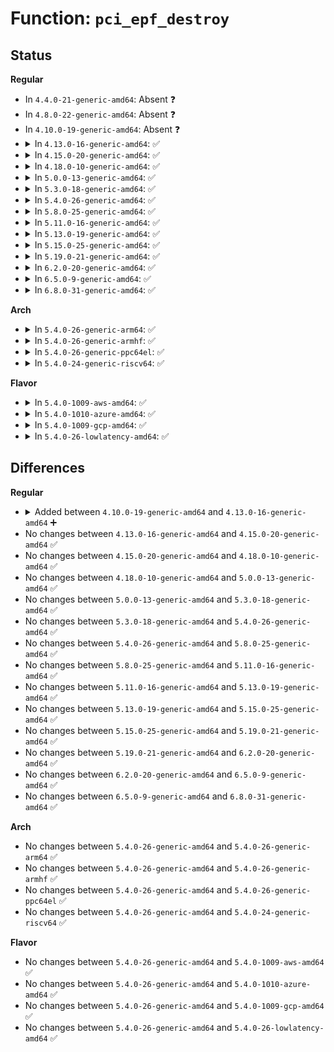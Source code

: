 # Function: <code>pci_epf_destroy</code>

## Status
<b>Regular</b>
<ul>
<li>
In <code>4.4.0-21-generic-amd64</code>: Absent ❓
</li>
<li>
In <code>4.8.0-22-generic-amd64</code>: Absent ❓
</li>
<li>
In <code>4.10.0-19-generic-amd64</code>: Absent ❓
</li>
<li>
<details>
<summary>In <code>4.13.0-16-generic-amd64</code>: ✅</summary>

```c
void pci_epf_destroy(struct pci_epf * epf)
```

```json
{
  "name": "pci_epf_destroy",
  "collision_type": "Unique Global",
  "inline_type": "No",
  "funcs": [
    {
      "addr": 18446744071583901616,
      "name": "pci_epf_destroy",
      "external": true,
      "loc": "drivers/pci/endpoint/pci-epf-core.c:195",
      "file": "drivers/pci/endpoint/pci-epf-core.c",
      "inline": "seen, unknown",
      "caller_inline": [],
      "caller_func": [
        "drivers/pci/endpoint/pci-ep-cfs.c:pci_epf_release"
      ]
    }
  ],
  "symbols": [
    {
      "addr": 18446744071583901616,
      "name": "pci_epf_destroy",
      "section": ".text",
      "bind": "STB_GLOBAL",
      "size": 16
    }
  ]
}
```
</details>
</li>
<li>
<details>
<summary>In <code>4.15.0-20-generic-amd64</code>: ✅</summary>

```c
void pci_epf_destroy(struct pci_epf * epf)
```

```json
{
  "name": "pci_epf_destroy",
  "collision_type": "Unique Global",
  "inline_type": "No",
  "funcs": [
    {
      "addr": 18446744071584164672,
      "name": "pci_epf_destroy",
      "external": true,
      "loc": "drivers/pci/endpoint/pci-epf-core.c:195",
      "file": "drivers/pci/endpoint/pci-epf-core.c",
      "inline": "seen, unknown",
      "caller_inline": [],
      "caller_func": [
        "drivers/pci/endpoint/pci-ep-cfs.c:pci_epf_release"
      ]
    }
  ],
  "symbols": [
    {
      "addr": 18446744071584164672,
      "name": "pci_epf_destroy",
      "section": ".text",
      "bind": "STB_GLOBAL",
      "size": 16
    }
  ]
}
```
</details>
</li>
<li>
<details>
<summary>In <code>4.18.0-10-generic-amd64</code>: ✅</summary>

```c
void pci_epf_destroy(struct pci_epf * epf)
```

```json
{
  "name": "pci_epf_destroy",
  "collision_type": "Unique Global",
  "inline_type": "No",
  "funcs": [
    {
      "addr": 18446744071584382752,
      "name": "pci_epf_destroy",
      "external": true,
      "loc": "drivers/pci/endpoint/pci-epf-core.c:231",
      "file": "drivers/pci/endpoint/pci-epf-core.c",
      "inline": "seen, unknown",
      "caller_inline": [],
      "caller_func": [
        "drivers/pci/endpoint/pci-ep-cfs.c:pci_epf_release"
      ]
    }
  ],
  "symbols": [
    {
      "addr": 18446744071584382752,
      "name": "pci_epf_destroy",
      "section": ".text",
      "bind": "STB_GLOBAL",
      "size": 16
    }
  ]
}
```
</details>
</li>
<li>
<details>
<summary>In <code>5.0.0-13-generic-amd64</code>: ✅</summary>

```c
void pci_epf_destroy(struct pci_epf * epf)
```

```json
{
  "name": "pci_epf_destroy",
  "collision_type": "Unique Global",
  "inline_type": "No",
  "funcs": [
    {
      "addr": 18446744071584475120,
      "name": "pci_epf_destroy",
      "external": true,
      "loc": "drivers/pci/endpoint/pci-epf-core.c:231",
      "file": "drivers/pci/endpoint/pci-epf-core.c",
      "inline": "seen, unknown",
      "caller_inline": [],
      "caller_func": [
        "drivers/pci/endpoint/pci-ep-cfs.c:pci_epf_release"
      ]
    }
  ],
  "symbols": [
    {
      "addr": 18446744071584475120,
      "name": "pci_epf_destroy",
      "section": ".text",
      "bind": "STB_GLOBAL",
      "size": 16
    }
  ]
}
```
</details>
</li>
<li>
<details>
<summary>In <code>5.3.0-18-generic-amd64</code>: ✅</summary>

```c
void pci_epf_destroy(struct pci_epf * epf)
```

```json
{
  "name": "pci_epf_destroy",
  "collision_type": "Unique Global",
  "inline_type": "No",
  "funcs": [
    {
      "addr": 18446744071584672848,
      "name": "pci_epf_destroy",
      "external": true,
      "loc": "drivers/pci/endpoint/pci-epf-core.c:239",
      "file": "drivers/pci/endpoint/pci-epf-core.c",
      "inline": "seen, unknown",
      "caller_inline": [],
      "caller_func": [
        "drivers/pci/endpoint/pci-ep-cfs.c:pci_epf_release"
      ]
    }
  ],
  "symbols": [
    {
      "addr": 18446744071584672848,
      "name": "pci_epf_destroy",
      "section": ".text",
      "bind": "STB_GLOBAL",
      "size": 16
    }
  ]
}
```
</details>
</li>
<li>
<details>
<summary>In <code>5.4.0-26-generic-amd64</code>: ✅</summary>

```c
void pci_epf_destroy(struct pci_epf * epf)
```

```json
{
  "name": "pci_epf_destroy",
  "collision_type": "Unique Global",
  "inline_type": "No",
  "funcs": [
    {
      "addr": 18446744071584811120,
      "name": "pci_epf_destroy",
      "external": true,
      "loc": "drivers/pci/endpoint/pci-epf-core.c:239",
      "file": "drivers/pci/endpoint/pci-epf-core.c",
      "inline": "seen, unknown",
      "caller_inline": [],
      "caller_func": [
        "drivers/pci/endpoint/pci-ep-cfs.c:pci_epf_release"
      ]
    }
  ],
  "symbols": [
    {
      "addr": 18446744071584811120,
      "name": "pci_epf_destroy",
      "section": ".text",
      "bind": "STB_GLOBAL",
      "size": 16
    }
  ]
}
```
</details>
</li>
<li>
<details>
<summary>In <code>5.8.0-25-generic-amd64</code>: ✅</summary>

```c
void pci_epf_destroy(struct pci_epf * epf)
```

```json
{
  "name": "pci_epf_destroy",
  "collision_type": "Unique Global",
  "inline_type": "No",
  "funcs": [
    {
      "addr": 18446744071585503872,
      "name": "pci_epf_destroy",
      "external": true,
      "loc": "drivers/pci/endpoint/pci-epf-core.c:229",
      "file": "drivers/pci/endpoint/pci-epf-core.c",
      "inline": "seen, unknown",
      "caller_inline": [],
      "caller_func": [
        "drivers/pci/endpoint/pci-ep-cfs.c:pci_epf_release"
      ]
    }
  ],
  "symbols": [
    {
      "addr": 18446744071585503872,
      "name": "pci_epf_destroy",
      "section": ".text",
      "bind": "STB_GLOBAL",
      "size": 16
    }
  ]
}
```
</details>
</li>
<li>
<details>
<summary>In <code>5.11.0-16-generic-amd64</code>: ✅</summary>

```c
void pci_epf_destroy(struct pci_epf * epf)
```

```json
{
  "name": "pci_epf_destroy",
  "collision_type": "Unique Global",
  "inline_type": "No",
  "funcs": [
    {
      "addr": 18446744071585635936,
      "name": "pci_epf_destroy",
      "external": true,
      "loc": "drivers/pci/endpoint/pci-epf-core.c:231",
      "file": "drivers/pci/endpoint/pci-epf-core.c",
      "inline": "seen, unknown",
      "caller_inline": [],
      "caller_func": [
        "drivers/pci/endpoint/pci-ep-cfs.c:pci_epf_release"
      ]
    }
  ],
  "symbols": [
    {
      "addr": 18446744071585635936,
      "name": "pci_epf_destroy",
      "section": ".text",
      "bind": "STB_GLOBAL",
      "size": 16
    }
  ]
}
```
</details>
</li>
<li>
<details>
<summary>In <code>5.13.0-19-generic-amd64</code>: ✅</summary>

```c
void pci_epf_destroy(struct pci_epf * epf)
```

```json
{
  "name": "pci_epf_destroy",
  "collision_type": "Unique Global",
  "inline_type": "No",
  "funcs": [
    {
      "addr": 18446744071585515968,
      "name": "pci_epf_destroy",
      "external": true,
      "loc": "drivers/pci/endpoint/pci-epf-core.c:288",
      "file": "drivers/pci/endpoint/pci-epf-core.c",
      "inline": "seen, unknown",
      "caller_inline": [],
      "caller_func": [
        "drivers/pci/endpoint/pci-ep-cfs.c:pci_epf_release"
      ]
    }
  ],
  "symbols": [
    {
      "addr": 18446744071585515968,
      "name": "pci_epf_destroy",
      "section": ".text",
      "bind": "STB_GLOBAL",
      "size": 16
    }
  ]
}
```
</details>
</li>
<li>
<details>
<summary>In <code>5.15.0-25-generic-amd64</code>: ✅</summary>

```c
void pci_epf_destroy(struct pci_epf * epf)
```

```json
{
  "name": "pci_epf_destroy",
  "collision_type": "Unique Global",
  "inline_type": "No",
  "funcs": [
    {
      "addr": 18446744071585984656,
      "name": "pci_epf_destroy",
      "external": true,
      "loc": "drivers/pci/endpoint/pci-epf-core.c:426",
      "file": "drivers/pci/endpoint/pci-epf-core.c",
      "inline": "seen, unknown",
      "caller_inline": [],
      "caller_func": [
        "drivers/pci/endpoint/pci-ep-cfs.c:pci_epf_release"
      ]
    }
  ],
  "symbols": [
    {
      "addr": 18446744071585984656,
      "name": "pci_epf_destroy",
      "section": ".text",
      "bind": "STB_GLOBAL",
      "size": 16
    }
  ]
}
```
</details>
</li>
<li>
<details>
<summary>In <code>5.19.0-21-generic-amd64</code>: ✅</summary>

```c
void pci_epf_destroy(struct pci_epf * epf)
```

```json
{
  "name": "pci_epf_destroy",
  "collision_type": "Unique Global",
  "inline_type": "No",
  "funcs": [
    {
      "addr": 18446744071587200320,
      "name": "pci_epf_destroy",
      "external": true,
      "loc": "drivers/pci/endpoint/pci-epf-core.c:426",
      "file": "drivers/pci/endpoint/pci-epf-core.c",
      "inline": "seen, unknown",
      "caller_inline": [],
      "caller_func": [
        "drivers/pci/endpoint/pci-ep-cfs.c:pci_epf_release"
      ]
    }
  ],
  "symbols": [
    {
      "addr": 18446744071587200320,
      "name": "pci_epf_destroy",
      "section": ".text",
      "bind": "STB_GLOBAL",
      "size": 22
    }
  ]
}
```
</details>
</li>
<li>
<details>
<summary>In <code>6.2.0-20-generic-amd64</code>: ✅</summary>

```c
void pci_epf_destroy(struct pci_epf * epf)
```

```json
{
  "name": "pci_epf_destroy",
  "collision_type": "Unique Global",
  "inline_type": "No",
  "funcs": [
    {
      "addr": 18446744071588427920,
      "name": "pci_epf_destroy",
      "external": true,
      "loc": "drivers/pci/endpoint/pci-epf-core.c:426",
      "file": "drivers/pci/endpoint/pci-epf-core.c",
      "inline": "seen, unknown",
      "caller_inline": [],
      "caller_func": [
        "drivers/pci/endpoint/pci-ep-cfs.c:pci_epf_release"
      ]
    }
  ],
  "symbols": [
    {
      "addr": 18446744071588427920,
      "name": "pci_epf_destroy",
      "section": ".text",
      "bind": "STB_GLOBAL",
      "size": 22
    }
  ]
}
```
</details>
</li>
<li>
<details>
<summary>In <code>6.5.0-9-generic-amd64</code>: ✅</summary>

```c
void pci_epf_destroy(struct pci_epf * epf)
```

```json
{
  "name": "pci_epf_destroy",
  "collision_type": "Unique Global",
  "inline_type": "No",
  "funcs": [
    {
      "addr": 18446744071588705440,
      "name": "pci_epf_destroy",
      "external": true,
      "loc": "drivers/pci/endpoint/pci-epf-core.c:394",
      "file": "drivers/pci/endpoint/pci-epf-core.c",
      "inline": "seen, unknown",
      "caller_inline": [],
      "caller_func": [
        "drivers/pci/endpoint/pci-ep-cfs.c:pci_epf_release"
      ]
    }
  ],
  "symbols": [
    {
      "addr": 18446744071588705440,
      "name": "pci_epf_destroy",
      "section": ".text",
      "bind": "STB_GLOBAL",
      "size": 22
    }
  ]
}
```
</details>
</li>
<li>
<details>
<summary>In <code>6.8.0-31-generic-amd64</code>: ✅</summary>

```c
void pci_epf_destroy(struct pci_epf * epf)
```

```json
{
  "name": "pci_epf_destroy",
  "collision_type": "Unique Global",
  "inline_type": "No",
  "funcs": [
    {
      "addr": 18446744071589006288,
      "name": "pci_epf_destroy",
      "external": true,
      "loc": "drivers/pci/endpoint/pci-epf-core.c:394",
      "file": "drivers/pci/endpoint/pci-epf-core.c",
      "inline": "seen, unknown",
      "caller_inline": [],
      "caller_func": [
        "drivers/pci/endpoint/pci-ep-cfs.c:pci_epf_release"
      ]
    }
  ],
  "symbols": [
    {
      "addr": 18446744071589006288,
      "name": "pci_epf_destroy",
      "section": ".text",
      "bind": "STB_GLOBAL",
      "size": 22
    }
  ]
}
```
</details>
</li>
</ul>
<b>Arch</b>
<ul>
<li>
<details>
<summary>In <code>5.4.0-26-generic-arm64</code>: ✅</summary>

```c
void pci_epf_destroy(struct pci_epf * epf)
```

```json
{
  "name": "pci_epf_destroy",
  "collision_type": "Unique Global",
  "inline_type": "No",
  "funcs": [
    {
      "addr": 18446603336497088544,
      "name": "pci_epf_destroy",
      "external": true,
      "loc": "drivers/pci/endpoint/pci-epf-core.c:239",
      "file": "drivers/pci/endpoint/pci-epf-core.c",
      "inline": "seen, unknown",
      "caller_inline": [],
      "caller_func": [
        "drivers/pci/endpoint/pci-ep-cfs.c:pci_epf_release"
      ]
    }
  ],
  "symbols": [
    {
      "addr": 18446603336497088544,
      "name": "pci_epf_destroy",
      "section": ".text",
      "bind": "STB_GLOBAL",
      "size": 44
    }
  ]
}
```
</details>
</li>
<li>
<details>
<summary>In <code>5.4.0-26-generic-armhf</code>: ✅</summary>

```c
void pci_epf_destroy(struct pci_epf * epf)
```

```json
{
  "name": "pci_epf_destroy",
  "collision_type": "Unique Global",
  "inline_type": "No",
  "funcs": [
    {
      "addr": 3230292600,
      "name": "pci_epf_destroy",
      "external": true,
      "loc": "drivers/pci/endpoint/pci-epf-core.c:239",
      "file": "drivers/pci/endpoint/pci-epf-core.c",
      "inline": "seen, unknown",
      "caller_inline": [],
      "caller_func": [
        "drivers/pci/endpoint/pci-ep-cfs.c:pci_epf_release"
      ]
    }
  ],
  "symbols": [
    {
      "addr": 3230292600,
      "name": "pci_epf_destroy",
      "section": ".text",
      "bind": "STB_GLOBAL",
      "size": 28
    }
  ]
}
```
</details>
</li>
<li>
<details>
<summary>In <code>5.4.0-26-generic-ppc64el</code>: ✅</summary>

```c
void pci_epf_destroy(struct pci_epf * epf)
```

```json
{
  "name": "pci_epf_destroy",
  "collision_type": "Unique Global",
  "inline_type": "No",
  "funcs": [
    {
      "addr": 13835058055291129504,
      "name": "pci_epf_destroy",
      "external": true,
      "loc": "drivers/pci/endpoint/pci-epf-core.c:239",
      "file": "drivers/pci/endpoint/pci-epf-core.c",
      "inline": "seen, unknown",
      "caller_inline": [],
      "caller_func": [
        "drivers/pci/endpoint/pci-ep-cfs.c:pci_epf_release"
      ]
    }
  ],
  "symbols": [
    {
      "addr": 13835058055291129504,
      "name": "pci_epf_destroy",
      "section": ".text",
      "bind": "STB_GLOBAL",
      "size": 52
    }
  ]
}
```
</details>
</li>
<li>
<details>
<summary>In <code>5.4.0-24-generic-riscv64</code>: ✅</summary>

```c
void pci_epf_destroy(struct pci_epf * epf)
```

```json
{
  "name": "pci_epf_destroy",
  "collision_type": "Unique Global",
  "inline_type": "No",
  "funcs": [
    {
      "addr": 18446743936275723434,
      "name": "pci_epf_destroy",
      "external": true,
      "loc": "drivers/pci/endpoint/pci-epf-core.c:239",
      "file": "drivers/pci/endpoint/pci-epf-core.c",
      "inline": "seen, unknown",
      "caller_inline": [],
      "caller_func": [
        "drivers/pci/endpoint/pci-ep-cfs.c:pci_epf_release"
      ]
    }
  ],
  "symbols": [
    {
      "addr": 18446743936275723434,
      "name": "pci_epf_destroy",
      "section": ".text",
      "bind": "STB_GLOBAL",
      "size": 42
    }
  ]
}
```
</details>
</li>
</ul>
<b>Flavor</b>
<ul>
<li>
<details>
<summary>In <code>5.4.0-1009-aws-amd64</code>: ✅</summary>

```c
void pci_epf_destroy(struct pci_epf * epf)
```

```json
{
  "name": "pci_epf_destroy",
  "collision_type": "Unique Global",
  "inline_type": "No",
  "funcs": [
    {
      "addr": 18446744071584759856,
      "name": "pci_epf_destroy",
      "external": true,
      "loc": "drivers/pci/endpoint/pci-epf-core.c:239",
      "file": "drivers/pci/endpoint/pci-epf-core.c",
      "inline": "seen, unknown",
      "caller_inline": [],
      "caller_func": [
        "drivers/pci/endpoint/pci-ep-cfs.c:pci_epf_release"
      ]
    }
  ],
  "symbols": [
    {
      "addr": 18446744071584759856,
      "name": "pci_epf_destroy",
      "section": ".text",
      "bind": "STB_GLOBAL",
      "size": 16
    }
  ]
}
```
</details>
</li>
<li>
<details>
<summary>In <code>5.4.0-1010-azure-amd64</code>: ✅</summary>

```c
void pci_epf_destroy(struct pci_epf * epf)
```

```json
{
  "name": "pci_epf_destroy",
  "collision_type": "Unique Global",
  "inline_type": "No",
  "funcs": [
    {
      "addr": 18446744071584690640,
      "name": "pci_epf_destroy",
      "external": true,
      "loc": "drivers/pci/endpoint/pci-epf-core.c:239",
      "file": "drivers/pci/endpoint/pci-epf-core.c",
      "inline": "seen, unknown",
      "caller_inline": [],
      "caller_func": [
        "drivers/pci/endpoint/pci-ep-cfs.c:pci_epf_release"
      ]
    }
  ],
  "symbols": [
    {
      "addr": 18446744071584690640,
      "name": "pci_epf_destroy",
      "section": ".text",
      "bind": "STB_GLOBAL",
      "size": 16
    }
  ]
}
```
</details>
</li>
<li>
<details>
<summary>In <code>5.4.0-1009-gcp-amd64</code>: ✅</summary>

```c
void pci_epf_destroy(struct pci_epf * epf)
```

```json
{
  "name": "pci_epf_destroy",
  "collision_type": "Unique Global",
  "inline_type": "No",
  "funcs": [
    {
      "addr": 18446744071584761280,
      "name": "pci_epf_destroy",
      "external": true,
      "loc": "drivers/pci/endpoint/pci-epf-core.c:239",
      "file": "drivers/pci/endpoint/pci-epf-core.c",
      "inline": "seen, unknown",
      "caller_inline": [],
      "caller_func": [
        "drivers/pci/endpoint/pci-ep-cfs.c:pci_epf_release"
      ]
    }
  ],
  "symbols": [
    {
      "addr": 18446744071584761280,
      "name": "pci_epf_destroy",
      "section": ".text",
      "bind": "STB_GLOBAL",
      "size": 16
    }
  ]
}
```
</details>
</li>
<li>
<details>
<summary>In <code>5.4.0-26-lowlatency-amd64</code>: ✅</summary>

```c
void pci_epf_destroy(struct pci_epf * epf)
```

```json
{
  "name": "pci_epf_destroy",
  "collision_type": "Unique Global",
  "inline_type": "No",
  "funcs": [
    {
      "addr": 18446744071584868800,
      "name": "pci_epf_destroy",
      "external": true,
      "loc": "drivers/pci/endpoint/pci-epf-core.c:239",
      "file": "drivers/pci/endpoint/pci-epf-core.c",
      "inline": "seen, unknown",
      "caller_inline": [],
      "caller_func": [
        "drivers/pci/endpoint/pci-ep-cfs.c:pci_epf_release"
      ]
    }
  ],
  "symbols": [
    {
      "addr": 18446744071584868800,
      "name": "pci_epf_destroy",
      "section": ".text",
      "bind": "STB_GLOBAL",
      "size": 16
    }
  ]
}
```
</details>
</li>
</ul>

## Differences
<b>Regular</b>
<ul>
<li>
<details>
<summary>Added between <code>4.10.0-19-generic-amd64</code> and <code>4.13.0-16-generic-amd64</code> ➕</summary>

```c
void pci_epf_destroy(struct pci_epf * epf)
```
</details>
</li>
<li>
No changes between <code>4.13.0-16-generic-amd64</code> and <code>4.15.0-20-generic-amd64</code> ✅
</li>
<li>
No changes between <code>4.15.0-20-generic-amd64</code> and <code>4.18.0-10-generic-amd64</code> ✅
</li>
<li>
No changes between <code>4.18.0-10-generic-amd64</code> and <code>5.0.0-13-generic-amd64</code> ✅
</li>
<li>
No changes between <code>5.0.0-13-generic-amd64</code> and <code>5.3.0-18-generic-amd64</code> ✅
</li>
<li>
No changes between <code>5.3.0-18-generic-amd64</code> and <code>5.4.0-26-generic-amd64</code> ✅
</li>
<li>
No changes between <code>5.4.0-26-generic-amd64</code> and <code>5.8.0-25-generic-amd64</code> ✅
</li>
<li>
No changes between <code>5.8.0-25-generic-amd64</code> and <code>5.11.0-16-generic-amd64</code> ✅
</li>
<li>
No changes between <code>5.11.0-16-generic-amd64</code> and <code>5.13.0-19-generic-amd64</code> ✅
</li>
<li>
No changes between <code>5.13.0-19-generic-amd64</code> and <code>5.15.0-25-generic-amd64</code> ✅
</li>
<li>
No changes between <code>5.15.0-25-generic-amd64</code> and <code>5.19.0-21-generic-amd64</code> ✅
</li>
<li>
No changes between <code>5.19.0-21-generic-amd64</code> and <code>6.2.0-20-generic-amd64</code> ✅
</li>
<li>
No changes between <code>6.2.0-20-generic-amd64</code> and <code>6.5.0-9-generic-amd64</code> ✅
</li>
<li>
No changes between <code>6.5.0-9-generic-amd64</code> and <code>6.8.0-31-generic-amd64</code> ✅
</li>
</ul>
<b>Arch</b>
<ul>
<li>
No changes between <code>5.4.0-26-generic-amd64</code> and <code>5.4.0-26-generic-arm64</code> ✅
</li>
<li>
No changes between <code>5.4.0-26-generic-amd64</code> and <code>5.4.0-26-generic-armhf</code> ✅
</li>
<li>
No changes between <code>5.4.0-26-generic-amd64</code> and <code>5.4.0-26-generic-ppc64el</code> ✅
</li>
<li>
No changes between <code>5.4.0-26-generic-amd64</code> and <code>5.4.0-24-generic-riscv64</code> ✅
</li>
</ul>
<b>Flavor</b>
<ul>
<li>
No changes between <code>5.4.0-26-generic-amd64</code> and <code>5.4.0-1009-aws-amd64</code> ✅
</li>
<li>
No changes between <code>5.4.0-26-generic-amd64</code> and <code>5.4.0-1010-azure-amd64</code> ✅
</li>
<li>
No changes between <code>5.4.0-26-generic-amd64</code> and <code>5.4.0-1009-gcp-amd64</code> ✅
</li>
<li>
No changes between <code>5.4.0-26-generic-amd64</code> and <code>5.4.0-26-lowlatency-amd64</code> ✅
</li>
</ul>
